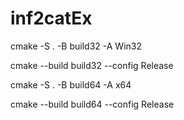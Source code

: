 # inf2catEx

cmake -S . -B build32 -A Win32

cmake --build build32 --config Release

cmake -S . -B build64 -A x64

cmake --build build64 --config Release

